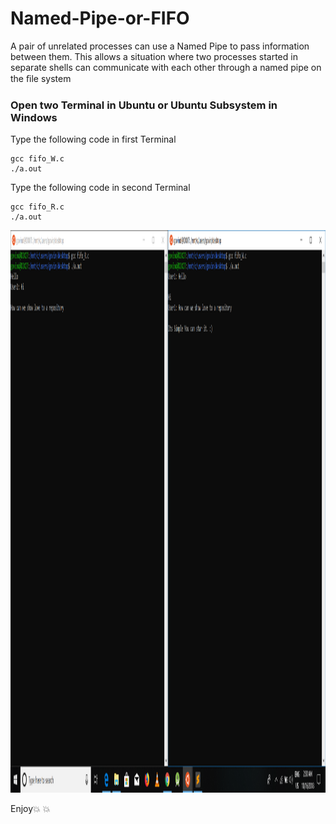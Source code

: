 # Named-Pipe-or-FIFO
A pair of unrelated processes can use a Named Pipe to pass information between them. This allows a situation where two processes started in separate shells can communicate with each other through a named pipe on the ﬁle system


### Open two Terminal in Ubuntu or Ubuntu Subsystem in Windows
Type the following code in first Terminal
```
gcc fifo_W.c
./a.out
```
Type the following code in second Terminal
```
gcc fifo_R.c
./a.out
```
<img src="https://github.com/GOVINDDIXIT/Named-Pipe-or-FIFO/blob/master/Capture.PNG" height = "900" width="1200">

Enjoy💥 💥

